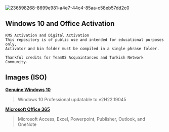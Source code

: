 ![236598268-8699e981-a4e7-44c4-85aa-c58eb57dd2c0](https://github.com/ramirezhurly/Windows-10/assets/113744293/94291946-dfed-4bf6-816c-622da28b824a)


## Windows 10 and Office Activation



```
KMS Activation and Digital Activation
This repository is of public use and intended for educational purposes only,
Activator and bin folder must be compiled in a single phrase folder.

Thankful credits for TeamOS Acquaintances and Turkish Network Community.
```

## **Images (ISO)**

[**Genuine Windows 10**](https://drive.google.com/file/d/1J1wB_ssYu4dQCrBzSYsu-SRtmyXd7_wa/view?usp=sharing)
> Windows 10 Professional updatable to v2H22.19045

[**Microsoft Office 365**](https://drive.google.com/file/d/1Mr5SqhoJ5QEOv3ulnm1euigpFOAGjUKQ/view?usp=sharing)
> Microsoft Access, Excel, Powerpoint, Publisher, Outlook, and OneNote 
